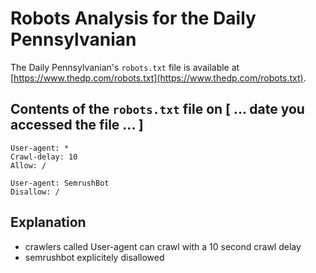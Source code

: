 
# Robots Analysis for the Daily Pennsylvanian

The Daily Pennsylvanian's `robots.txt` file is available at
[https://www.thedp.com/robots.txt](https://www.thedp.com/robots.txt).

## Contents of the `robots.txt` file on [ ... date you accessed the file ... ]

```
User-agent: *
Crawl-delay: 10
Allow: /

User-agent: SemrushBot
Disallow: /
```

## Explanation

- crawlers called User-agent can crawl with a 10 second crawl delay
- semrushbot explicitely disallowed

